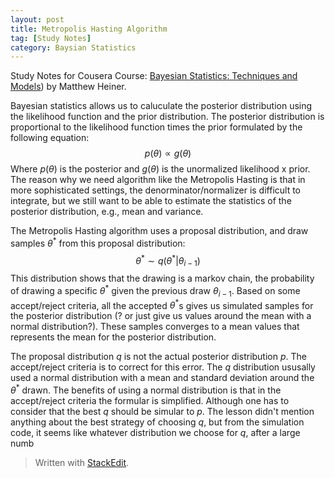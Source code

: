 ```yaml
---
layout: post
title: Metropolis Hasting Algorithm
tag: [Study Notes]
category: Baysian Statistics
---
```


Study Notes for Cousera Course: [Bayesian Statistics: Techniques and Models](https://www.coursera.org/learn/mcmc-bayesian-statistics/)) by Matthew Heiner.

Bayesian statistics allows us to caluculate the posterior distribution using the likelihood function and the prior distribution. The posterior distribution is proportional to the likelihood function times the prior formulated by the following equation:$$p(\theta) \propto g(\theta)$$ Where $p(\theta)$ is the posterior and $g(\theta)$ is the unormalized likelihood x prior. The reason why we need algorithm like the Metropolis Hasting is that in more sophisticated settings, the denorminator/normalizer is difficult to integrate, but we still want to be able to estimate the statistics of the posterior distribution, e.g., mean and variance.

The Metropolis Hasting algorithm uses a proposal distribution, and draw samples $\theta^*$ from this proposal distribution:$$\theta^* \sim q(\theta^*|\theta_{i-1})$$ This distribution shows that the drawing is a markov chain, the probability of drawing a specific $\theta^*$ given the previous draw $\theta_{i-1}$. Based on some accept/reject criteria, all the accepted $\theta^*$s gives us simulated samples for the posterior distribution (? or just give us values around the mean with a normal distribution?). These samples converges to a mean values that represents the mean for the posterior distribution.

The proposal distribution $q$ is not the actual posterior distribution $p$. The accept/reject criteria is to correct for this error. The $q$ distribution ususally used a normal distribution with a mean and standard deviation around the $\theta^*$ drawn. The benefits of using a normal distribution is that in the accept/reject criteria the formular is simplified. Although one has to consider that the best $q$ should be simular to $p$. The lesson didn't mention anything about the best strategy of choosing $q$, but from the simulation code, it seems like whatever distribution we choose for $q$, after a large numb


> Written with [StackEdit](https://stackedit.io/).
<!--stackedit_data:
eyJoaXN0b3J5IjpbNTE4NzMwNzY5LDk5ODIxNjU1NSwtMTg2ND
k3NDc5NiwtMTg2NDk3NDc5NiwtMjUzMDY3ODAyXX0=
-->